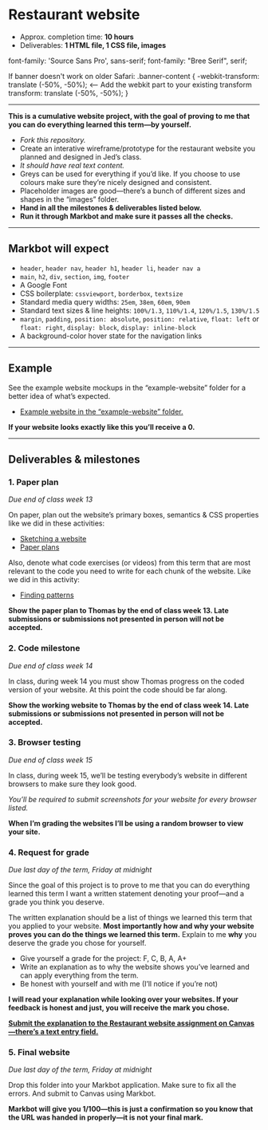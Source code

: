 # Restaurant website

- Approx. completion time: **10 hours**
- Deliverables: **1 HTML file, 1 CSS file, images**


font-family: 'Source Sans Pro', sans-serif;
font-family: "Bree Serif", serif;



If banner doesn't work on older Safari:
.banner-content {
  -webkit-transform: translate (-50%, -50%);    <-- Add the webkit part to your existing transform
  transform: translate (-50%, -50%);
}


---

**This is a cumulative website project, with the goal of proving to me that you can do everything learned this term—by yourself.**

- *Fork this repository.*
- Create an interative wireframe/prototype for the restaurant website you planned and designed in Jed’s class.
- *It should have real text content.*
- Greys can be used for everything if you’d like. If you choose to use colours make sure they’re nicely designed and consistent.
- Placeholder images are good—there’s a bunch of different sizes and shapes in the “images” folder.
- **Hand in all the milestones & deliverables listed below.**
- **Run it through Markbot and make sure it passes all the checks.**

---

## Markbot will expect

- `header`, `header nav`, `header h1`, `header li`, `header nav a`
- `main`, `h2`, `div`, `section`, `img`, `footer`
- A Google Font
- CSS boilerplate: `cssviewport`, `borderbox`, `textsize`
- Standard media query widths: `25em`, `38em`, `60em`, `90em`
- Standard text sizes & line heights: `100%/1.3`, `110%/1.4`, `120%/1.5`, `130%/1.5`
- `margin`, `padding`, `position: absolute`, `position: relative`, `float: left` or `float: right`, `display: block`, `display: inline-block`
- A background-color hover state for the navigation links

---

## Example

See the example website mockups in the “example-website” folder for a better idea of what’s expected.

- [Example website in the “example-website” folder.](example-website)

**If your website looks exactly like this you’ll receive a 0.**

---

## Deliverables & milestones

### 1. Paper plan

*Due end of class week 13*

On paper, plan out the website’s primary boxes, semantics & CSS properties like we did in these activities:

- [Sketching a website](https://learn-the-web.algonquindesign.ca/courses/web-dev-1/sketching-a-website)
- [Paper plans](https://learn-the-web.algonquindesign.ca/courses/web-dev-1/paper-plans)

Also, denote what code exercises (or videos) from this term that are most relevant to the code you need to write for each chunk of the website. Like we did in this activity:

- [Finding patterns](https://learn-the-web.algonquindesign.ca/courses/web-dev-1/finding-patterns/)

**Show the paper plan to Thomas by the end of class week 13. Late submissions or submissions not presented in person will not be accepted.**

### 2. Code milestone

*Due end of class week 14*

In class, during week 14 you must show Thomas progress on the coded version of your website. At this point the code should be far along.

**Show the working website to Thomas by the end of class week 14. Late submissions or submissions not presented in person will not be accepted.**

### 3. Browser testing

*Due end of class week 15*

In class, during week 15, we’ll be testing everybody’s website in different browsers to make sure they look good.

*You’ll be required to submit screenshots for your website for every browser listed.*

**When I’m grading the websites I’ll be using a random browser to view your site.**

### 4. Request for grade

*Due last day of the term, Friday at midnight*

Since the goal of this project is to prove to me that you can do everything learned this term I want a written statement denoting your proof—and a grade you think you deserve.

The written explanation should be a list of things we learned this term that you applied to your website. **Most importantly how and why your website proves you can do the things we learned this term.** Explain to me **why** you deserve the grade you chose for yourself.

- Give yourself a grade for the project: F, C, B, A, A+<br>
- Write an explanation as to why the website shows you’ve learned and can apply everything from the term.
- Be honest with yourself and with me (I’ll notice if you’re not)

**I will read your explanation while looking over your websites. If your feedback is honest and just, you will receive the mark you chose.**

[**Submit the explanation to the Restaurant website assignment on Canvas—there’s a text entry field.**](https://algonquin.instructure.com/courses/467502/assignments/4177680)

### 5. Final website

*Due last day of the term, Friday at midnight*

Drop this folder into your Markbot application. Make sure to fix all the errors. And submit to Canvas using Markbot.

**Markbot will give you 1/100—this is just a confirmation so you know that the URL was handed in properly—it is not your final mark.**

